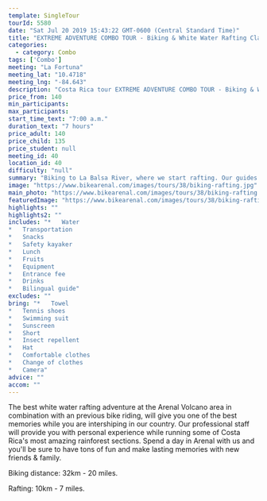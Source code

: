 ```yaml
---
template: SingleTour
tourId: 5580
date: "Sat Jul 20 2019 15:43:22 GMT-0600 (Central Standard Time)"
title: "EXTREME ADVENTURE COMBO TOUR - Biking & White Water Rafting Class III"
categories: 
  - category: Combo
tags: ['Combo']
meeting: "La Fortuna"
meeting_lat: "10.4718"
meeting_lng: "-84.643"
description: "Costa Rica tour EXTREME ADVENTURE COMBO TOUR - Biking & White Water Rafting Class III, id 5580"
price_from: 140
min_participants: 
max_participants: 
start_time_text: "7:00 a.m."
duration_text: "7 hours"
price_adult: 140
price_child: 135
price_student: null
meeting_id: 40
location_id: 40
difficulty: "null"
summary: "Biking to La Balsa River, where we start rafting. Our guides will make your journey widely enjoyable, sharing some history of the area and see all the natural diversity."
image: "https://www.bikearenal.com/images/tours/38/biking-rafting.jpg"
main_photo: "https://www.bikearenal.com/images/tours/38/biking-rafting.jpg"
featuredImage: "https://www.bikearenal.com/images/tours/38/biking-rafting.jpg"
highlights: ""
highlights2: ""
includes: "*   Water
*   Transportation
*   Snacks
*   Safety kayaker
*   Lunch
*   Fruits
*   Equipment
*   Entrance fee
*   Drinks
*   Bilingual guide"
excludes: ""
bring: "*   Towel
*   Tennis shoes
*   Swimming suit
*   Sunscreen
*   Short
*   Insect repellent
*   Hat
*   Comfortable clothes
*   Change of clothes
*   Camera"
advice: ""
accom: ""
---
```

The best white water rafting adventure at the Arenal Volcano area in combination with an previous bike riding, will give you one of the best memories while you are intershiping in our country. Our professional staff will provide you with personal experience while running some of Costa Rica's most amazing rainforest sections. Spend a day in Arenal with us and you'll be sure to have tons of fun and make lasting memories with new friends & family.

Biking distance: 32km - 20 miles.

Rafting: 10km - 7 miles.